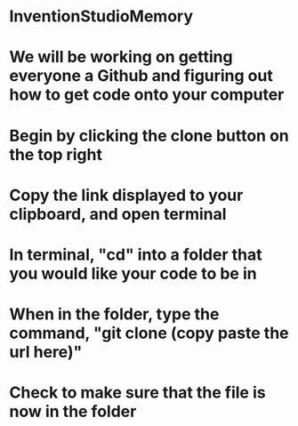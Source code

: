 # InventionStudioMemory
# We will be working on getting everyone a Github and figuring out how to get code onto your computer

# Begin by clicking the clone button on the top right
# Copy the link displayed to your clipboard, and open terminal

# In terminal, "cd" into a folder that you would like your code to be in
# When in the folder, type the command, "git clone (copy paste the url here)"
# Check to make sure that the file is now in the folder
